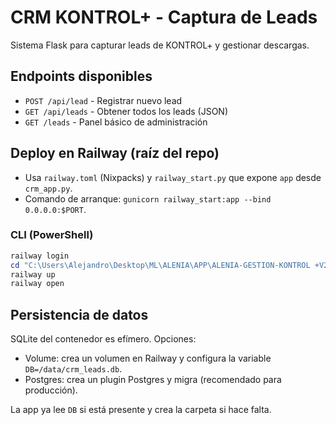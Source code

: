 # CRM KONTROL+ - Captura de Leads

Sistema Flask para capturar leads de KONTROL+ y gestionar descargas.

## Endpoints disponibles
- `POST /api/lead` - Registrar nuevo lead
- `GET /api/leads` - Obtener todos los leads (JSON)
- `GET /leads` - Panel básico de administración

## Deploy en Railway (raíz del repo)
- Usa `railway.toml` (Nixpacks) y `railway_start.py` que expone `app` desde `crm_app.py`.
- Comando de arranque: `gunicorn railway_start:app --bind 0.0.0.0:$PORT`.

### CLI (PowerShell)
```powershell
railway login
cd "C:\Users\Alejandro\Desktop\ML\ALENIA\APP\ALENIA-GESTION-KONTROL +V2.2"
railway up
railway open
```

## Persistencia de datos
SQLite del contenedor es efímero. Opciones:
- Volume: crea un volumen en Railway y configura la variable `DB=/data/crm_leads.db`.
- Postgres: crea un plugin Postgres y migra (recomendado para producción).

La app ya lee `DB` si está presente y crea la carpeta si hace falta.
